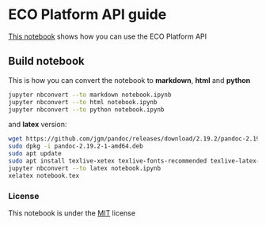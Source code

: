# ECO Platform API guide

[This notebook](./notebook.ipynb) shows how you can use the ECO Platform API

## Build notebook

This is how you can convert the notebook to **markdown**, **html** and **python**

```bash
jupyter nbconvert --to markdown notebook.ipynb 
jupyter nbconvert --to html notebook.ipynb
jupyter nbconvert --to python notebook.ipynb 
```

and **latex** version:

```bash
wget https://github.com/jgm/pandoc/releases/download/2.19.2/pandoc-2.19.2-1-amd64.deb
sudo dpkg -i pandoc-2.19.2-1-amd64.deb
sudo apt update
sudo apt install texlive-xetex texlive-fonts-recommended texlive-latex-extra
jupyter nbconvert --to latex notebook.ipynb
xelatex notebook.tex
```

### License

This notebook is under the [MIT](./LICENSE) license
